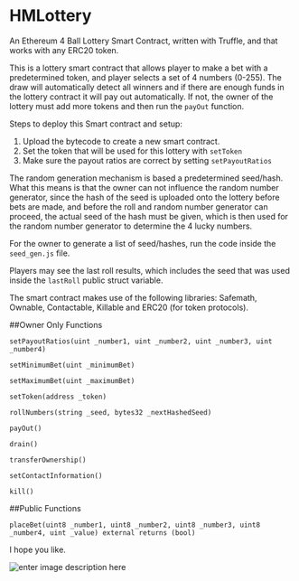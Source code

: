 # HMLottery
An Ethereum 4 Ball Lottery Smart Contract, written with Truffle, and that works with any ERC20 token.

This is a lottery smart contract that allows player to make a bet with a predetermined token, and player selects a set of 4 numbers (0-255). The draw will automatically detect all winners and if there are enough funds in the lottery contract it will pay out automatically. If not, the owner of the lottery must add more tokens and then run the `payOut` function.

Steps to deploy this Smart contract and setup:

 1. Upload the bytecode to create a new smart contract.
 2. Set the token that will be used for this lottery with `setToken`
 3. Make sure the payout ratios are correct by setting `setPayoutRatios`

The random generation mechanism is based a predetermined seed/hash. What this means is that the owner can not influence the random number generator, since the hash of the seed is uploaded onto the lottery before bets are made, and before the roll and random number generator can proceed, the actual seed of the hash must be given, which is then used for the random number generator to determine the 4 lucky numbers.

For the owner to generate a list of seed/hashes, run the code inside the `seed_gen.js` file.

Players may see the last roll results, which includes the seed that was used inside the `lastRoll` public struct variable.

The smart contract makes use of the following libraries: Safemath, Ownable, Contactable, Killable and ERC20 (for token protocols).

##Owner Only Functions

    setPayoutRatios(uint _number1, uint _number2, uint _number3, uint _number4)
    
    setMinimumBet(uint _minimumBet)

    setMaximumBet(uint _maximumBet)

    setToken(address _token)

    rollNumbers(string _seed, bytes32 _nextHashedSeed)

    payOut()
    
    drain()
    
    transferOwnership()
    
    setContactInformation()
    
    kill()
    

##Public Functions

    placeBet(uint8 _number1, uint8 _number2, uint8 _number3, uint8 _number4, uint _value) external returns (bool)


I hope you like.

![enter image description here](https://rfventer.github.io/images/RFV_grey_101.png)
